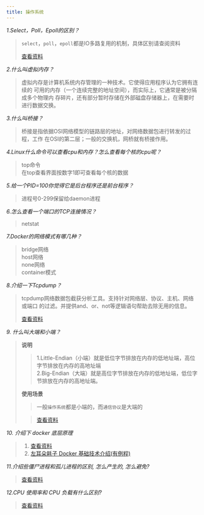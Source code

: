 ```yaml
---
title: 操作系统
---
```

_1.Select，Poll，Epoll的区别？_

> `select`，`poll`，`epoll`都是IO多路复用的机制，具体区别请查阅资料   
>
> [查看资料](https://blog.csdn.net/windeal3203/article/details/52055436)

_2.什么叫虚拟内存？_

> 虚拟内存是计算机系统内存管理的一种技术。它使得应用程序认为它拥有连续的
可用的内存（一个连续完整的地址空间），而实际上，它通常是被分隔成多个物理内
存碎片，还有部分暂时存储在外部磁盘存储器上，在需要时进行数据交换。   

_3.什么叫桥接？_

> 桥接是指依据OSI网络模型的链路层的地址，对网络数据包进行转发的过程，工作
在OSI的第二层；一般的交换机，网桥就有桥接作用。        

_4.Linux什么命令可以查看cpu和内存？怎么查看每个核的cpu呢？_

> top命令        
> 在top查看界面按数字1即可查看每个核的数据        

_5.给一个PID=100你觉得它是后台程序还是前台程序？_

> 进程号0-299保留给daemon进程         

_6.怎么查看一个端口的TCP连接情况？_

> netstat          

_7.Docker的网络模式有哪几种？_

> bridge网络          
> host网络         
> none网络         
> container模式        

_8.介绍一下Tcpdump？_

> tcpdump网络数据包截获分析工具。支持针对网络层、协议、主机、网络或端口
的过滤。并提供and、or、not等逻辑语句帮助去除无用的信息。      
>
> [查看资料](https://www.cnblogs.com/chyingp/p/linux-command-tcpdump.html)

_9. 什么叫大端和小端？_

> **说明**
>> 1.Little-Endian（小端）就是低位字节排放在内存的低地址端，高位字节排放在内存的高地址端        
>> 2.Big-Endian（大端）就是高位字节排放在内存的低地址端，低位字节排放在内存的高地址端。
>
> **使用场景**
>
>> 一般`操作系统`都是小端的，而`通信协议`是大端的         
>
>> [查看资料](https://blog.csdn.net/element137/article/details/69091487)

_10. 介绍下 docker 底层原理_

> 1. [查看资料](https://draveness.me/docker)
> 2. [左耳朵耗子 Docker 基础技术介绍(有例程)](https://coolshell.cn/tag/docker)

_11.介绍些僵尸进程和孤儿进程的区别, 怎么产生的, 怎么避免?_

> [查看资料](https://www.cnblogs.com/lxmhhy/p/6212405.html)

_12.CPU 使用率和 CPU 负载有什么区别?_
> [查看资料](https://www.cnblogs.com/muahao/p/6492665.html)